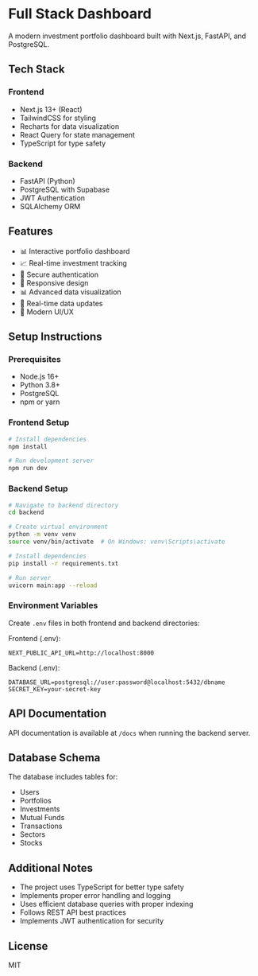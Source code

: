 # Full Stack Dashboard

A modern investment portfolio dashboard built with Next.js, FastAPI, and PostgreSQL.

## Tech Stack

### Frontend
- Next.js 13+ (React)
- TailwindCSS for styling
- Recharts for data visualization
- React Query for state management
- TypeScript for type safety

### Backend
- FastAPI (Python)
- PostgreSQL with Supabase
- JWT Authentication
- SQLAlchemy ORM

## Features

- 📊 Interactive portfolio dashboard
- 📈 Real-time investment tracking
- 🔐 Secure authentication
- 📱 Responsive design
- 📊 Advanced data visualization
- 🔄 Real-time data updates
- 🎨 Modern UI/UX

## Setup Instructions

### Prerequisites
- Node.js 16+
- Python 3.8+
- PostgreSQL
- npm or yarn

### Frontend Setup
```bash
# Install dependencies
npm install

# Run development server
npm run dev
```

### Backend Setup
```bash
# Navigate to backend directory
cd backend

# Create virtual environment
python -m venv venv
source venv/bin/activate  # On Windows: venv\Scripts\activate

# Install dependencies
pip install -r requirements.txt

# Run server
uvicorn main:app --reload
```

### Environment Variables
Create `.env` files in both frontend and backend directories:

Frontend (.env):
```
NEXT_PUBLIC_API_URL=http://localhost:8000
```

Backend (.env):
```
DATABASE_URL=postgresql://user:password@localhost:5432/dbname
SECRET_KEY=your-secret-key
```

## API Documentation
API documentation is available at `/docs` when running the backend server.

## Database Schema
The database includes tables for:
- Users
- Portfolios
- Investments
- Mutual Funds
- Transactions
- Sectors
- Stocks

## Additional Notes
- The project uses TypeScript for better type safety
- Implements proper error handling and logging
- Uses efficient database queries with proper indexing
- Follows REST API best practices
- Implements JWT authentication for security

## License
MIT 
